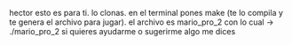 hector esto es para ti. lo clonas. en el terminal pones make (te lo compila y te genera el archivo para jugar). el archivo es mario_pro_2 con lo cual 
-> ./mario_pro_2
si quieres ayudarme o sugerirme algo me dices
